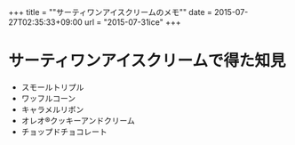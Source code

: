 +++
title = ""サーティワンアイスクリームのメモ""
date = 2015-07-27T02:35:33+09:00
url = "2015-07-31ice"
+++

サーティワンアイスクリームで得た知見
===
* スモールトリプル
* ワッフルコーン
* キャラメルリボン
* オレオ®クッキーアンドクリーム
* チョップドチョコレート
